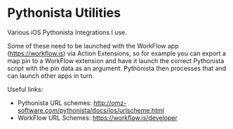 # Pythonista Utilities

Various iOS Pythonista Integrations I use.

Some of these need to be launched with the WorkFlow app (https://workflow.is) via Action Extensions,
so for example you can export a map pin to a WorkFlow extension and have it launch the correct
Pythonista script with the pin data as an argument. Pythonista then processes that and can launch
other apps in turn.

Useful links:

- Pythonista URL schemes: http://omz-software.com/pythonista/docs/ios/urlscheme.html
- WorkFlow URL Schemes: https://workflow.is/developer

